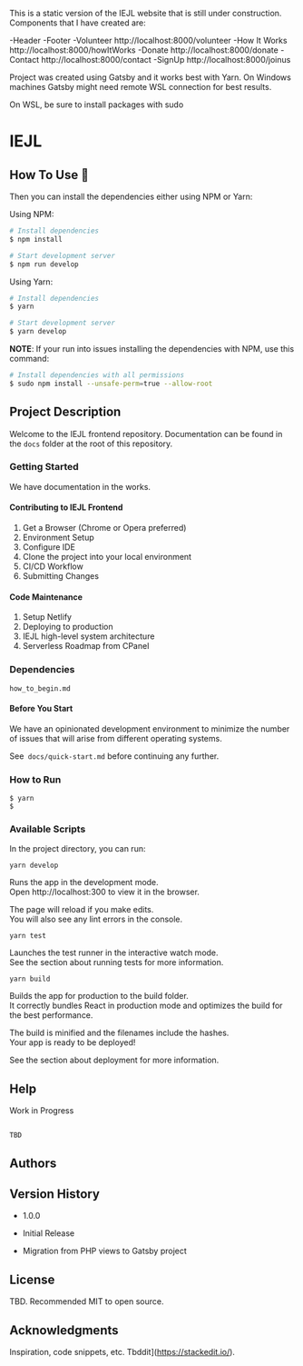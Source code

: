 This is a static version of the IEJL website that is still under construction. Components that I have created are:

-Header
-Footer
-Volunteer http://localhost:8000/volunteer
-How It Works http://localhost:8000/howItWorks
-Donate http://localhost:8000/donate
-Contact http://localhost:8000/contact
-SignUp http://localhost:8000/joinus

Project was created using Gatsby and it works best with Yarn. On Windows machines Gatsby might need remote WSL connection for best results. 

On WSL, be sure to install packages with sudo


# IEJL

## How To Use 🔧

Then you can install the dependencies either using NPM or Yarn:

Using NPM:

```bash
# Install dependencies
$ npm install

# Start development server
$ npm run develop
```

Using Yarn:

```bash
# Install dependencies
$ yarn

# Start development server
$ yarn develop
```

**NOTE**:
If your run into issues installing the dependencies with NPM, use this command:

```bash
# Install dependencies with all permissions
$ sudo npm install --unsafe-perm=true --allow-root
```

## Project Description

Welcome to the IEJL frontend repository. Documentation can be found in the `docs` folder at the root of this repository.

### Getting Started

We have documentation in the works.

#### Contributing to IEJL Frontend

1. Get a Browser (Chrome or Opera preferred)
2. Environment Setup
3. Configure IDE
4. Clone the project into your local environment
5. CI/CD Workflow
6. Submitting Changes

#### Code Maintenance

1. Setup Netlify
2. Deploying to production
3. IEJL high-level system architecture
4. Serverless Roadmap from CPanel

### Dependencies

`how_to_begin.md`

#### Before You Start

We have an opinionated development environment to minimize the number of issues that will arise from different operating systems.

See` docs/quick-start.md` before continuing any further.

### How to Run

```
$ yarn
$
```

### Available Scripts

In the project directory, you can run:

`yarn develop`

Runs the app in the development mode.<br> Open http://localhost:300 to view it in the browser.

The page will reload if you make edits.<br> You will also see any lint errors in the console.

`yarn test`

Launches the test runner in the interactive watch mode.<br> See the section about running tests for more information.

`yarn build`

Builds the app for production to the build folder.<br> It correctly bundles React in production mode and optimizes the build for the best performance.

The build is minified and the filenames include the hashes.<br> Your app is ready to be deployed!

See the section about deployment for more information.

## Help

Work in Progress

```

TBD

```

## Authors

## Version History

- 1.0.0

- Initial Release

- Migration from PHP views to Gatsby project

## License

TBD. Recommended MIT to open source.

## Acknowledgments

Inspiration, code snippets, etc. Tbddit](https://stackedit.io/).
